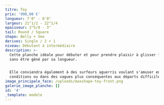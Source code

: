 ```yaml
---
titre: Toy
prix: '990,00 €'
longueur: 7'0" - 8'0"
largeur: 21"1/2 - 22"1/4
epaisseur: 2"5/8 - 3"
tail: Round / Square
shape: Belly + Vee
derives: Single / 2 + 1
niveau: Débutant à intermédiaire
description: >-
  Cette planche idéale pour débuter et pour prendre plaisir à glisser facilement
  sans être gêné par sa longueur.


  Elle conviendra également à des surfeurs aguerris voulant s'amuser en petites
  conditions ou dans des vagues plus conséquentes aux départs difficiles.
image_principale_face: /uploads/maxshape-toy-front.png
galerie_image_planche: []
id: '4'
_template: modele
---
```


